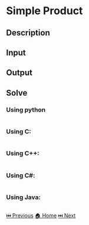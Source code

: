 # Simple Product

## Description

> 

## Input

> 

## Output

> 

## Solve

### Using python

```python

```

### Using C:

```c

```

### Using C++:

```c++

```

### Using C#:

```c#

```

### Using Java:

```java

```

[⏮️ Previous](/URI_1003/URI_1003.md)
[🏠 Home](/README.md)
[⏭️ Next](/URI_1005/URI_1005.md)

